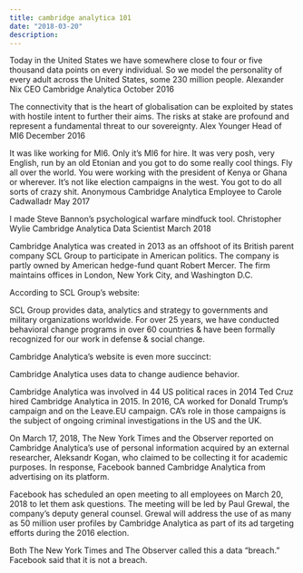 ```yaml
---
title: cambridge analytica 101
date: "2018-03-20"
description: 
---
```


Today in the United States we have somewhere close to four or five thousand data points on every individual. So we model the personality of every adult across the United States, some 230 million people.
Alexander Nix
CEO Cambridge Analytica
October 2016

The connectivity that is the heart of globalisation can be exploited by states with hostile intent to further their aims. The risks at stake are profound and represent a fundamental threat to our sovereignty.
Alex Younger
Head of MI6
December 2016

It was like working for MI6. Only it’s MI6 for hire. It was very posh, very English, run by an old Etonian and you got to do some really cool things. Fly all over the world. You were working with the president of Kenya or Ghana or wherever. It’s not like election campaigns in the west. You got to do all sorts of crazy shit.
Anonymous Cambridge Analytica Employee to Carole Cadwalladr
May 2017

I made Steve Bannon’s psychological warfare mindfuck tool.
Christopher Wylie
Cambridge Analytica Data Scientist
March 2018

Cambridge Analytica was created in 2013 as an offshoot of its British parent company SCL Group to participate in American politics. The company is partly owned by American hedge-fund quant Robert Mercer. The firm maintains offices in London, New York City, and Washington D.C.

According to SCL Group’s website:

SCL Group provides data, analytics and strategy to governments and military organizations worldwide. For over 25 years, we have conducted behavioral change programs in over 60 countries & have been formally recognized for our work in defense & social change.

Cambridge Analytica’s website is even more succinct:

Cambridge Analytica uses data to change audience behavior.


Cambridge Analytica was involved in 44 US political races in 2014
Ted Cruz hired Cambridge Analytica in 2015. In 2016, CA worked for Donald Trump’s campaign and on the Leave.EU campaign. CA’s role in those campaigns is the subject of ongoing criminal investigations in the US and the UK.

On March 17, 2018, The New York Times and the Observer reported on Cambridge Analytica’s use of personal information acquired by an external researcher, Aleksandr Kogan, who claimed to be collecting it for academic purposes. In response, Facebook banned Cambridge Analytica from advertising on its platform.

Facebook has scheduled an open meeting to all employees on March 20, 2018 to let them ask questions. The meeting will be led by Paul Grewal, the company’s deputy general counsel. Grewal will address the use of as many as 50 million user profiles by Cambridge Analytica as part of its ad targeting efforts during the 2016 election.

Both The New York Times and The Observer called this a data “breach.” Facebook said that it is not a breach.